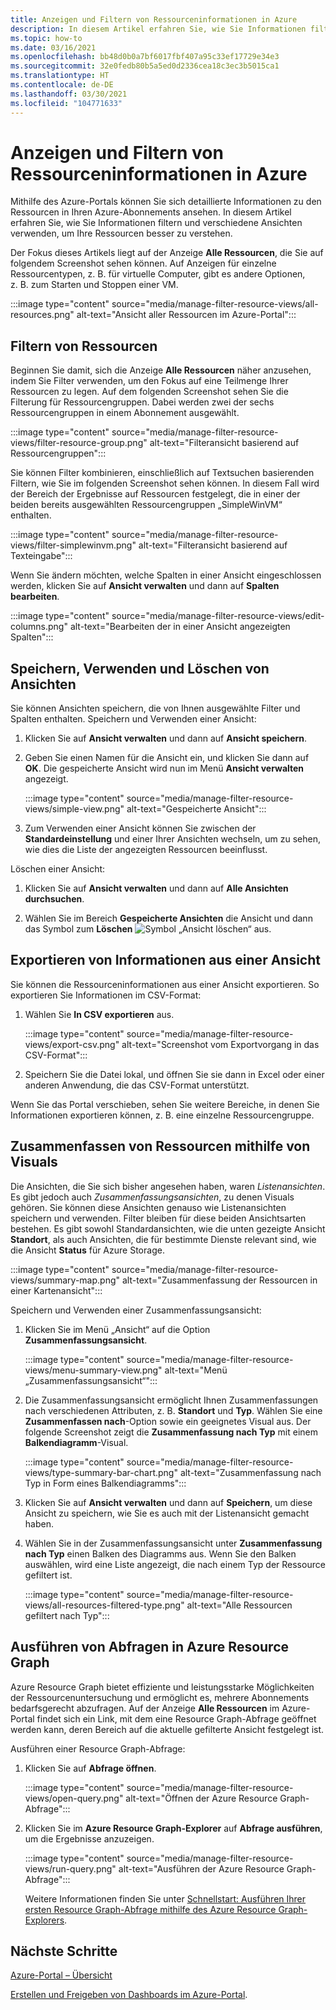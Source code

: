 ```yaml
---
title: Anzeigen und Filtern von Ressourceninformationen in Azure
description: In diesem Artikel erfahren Sie, wie Sie Informationen filtern und verschiedene Ansichten verwenden, um Ihre Azure-Ressourcen besser zu verstehen.
ms.topic: how-to
ms.date: 03/16/2021
ms.openlocfilehash: bb48d0b0a7bf6017fbf407a95c33ef17729e34e3
ms.sourcegitcommit: 32e0fedb80b5a5ed0d2336cea18c3ec3b5015ca1
ms.translationtype: HT
ms.contentlocale: de-DE
ms.lasthandoff: 03/30/2021
ms.locfileid: "104771633"
---
```

# <a name="view-and-filter-azure-resource-information"></a>Anzeigen und Filtern von Ressourceninformationen in Azure

Mithilfe des Azure-Portals können Sie sich detaillierte Informationen zu den Ressourcen in Ihren Azure-Abonnements ansehen. In diesem Artikel erfahren Sie, wie Sie Informationen filtern und verschiedene Ansichten verwenden, um Ihre Ressourcen besser zu verstehen.

Der Fokus dieses Artikels liegt auf der Anzeige **Alle Ressourcen**, die Sie auf folgendem Screenshot sehen können. Auf Anzeigen für einzelne Ressourcentypen, z. B. für virtuelle Computer, gibt es andere Optionen, z. B. zum Starten und Stoppen einer VM.

:::image type="content" source="media/manage-filter-resource-views/all-resources.png" alt-text="Ansicht aller Ressourcen im Azure-Portal":::

## <a name="filter-resources"></a>Filtern von Ressourcen

Beginnen Sie damit, sich die Anzeige **Alle Ressourcen** näher anzusehen, indem Sie Filter verwenden, um den Fokus auf eine Teilmenge Ihrer Ressourcen zu legen. Auf dem folgenden Screenshot sehen Sie die Filterung für Ressourcengruppen. Dabei werden zwei der sechs Ressourcengruppen in einem Abonnement ausgewählt.

:::image type="content" source="media/manage-filter-resource-views/filter-resource-group.png" alt-text="Filteransicht basierend auf Ressourcengruppen":::

Sie können Filter kombinieren, einschließlich auf Textsuchen basierenden Filtern, wie Sie im folgenden Screenshot sehen können. In diesem Fall wird der Bereich der Ergebnisse auf Ressourcen festgelegt, die in einer der beiden bereits ausgewählten Ressourcengruppen „SimpleWinVM“ enthalten.

:::image type="content" source="media/manage-filter-resource-views/filter-simplewinvm.png" alt-text="Filteransicht basierend auf Texteingabe":::

Wenn Sie ändern möchten, welche Spalten in einer Ansicht eingeschlossen werden, klicken Sie auf **Ansicht verwalten** und dann auf **Spalten bearbeiten**.

:::image type="content" source="media/manage-filter-resource-views/edit-columns.png" alt-text="Bearbeiten der in einer Ansicht angezeigten Spalten":::

## <a name="save-use-and-delete-views"></a>Speichern, Verwenden und Löschen von Ansichten

Sie können Ansichten speichern, die von Ihnen ausgewählte Filter und Spalten enthalten. Speichern und Verwenden einer Ansicht:

1. Klicken Sie auf **Ansicht verwalten** und dann auf **Ansicht speichern**.

1. Geben Sie einen Namen für die Ansicht ein, und klicken Sie dann auf **OK**. Die gespeicherte Ansicht wird nun im Menü **Ansicht verwalten** angezeigt.

    :::image type="content" source="media/manage-filter-resource-views/simple-view.png" alt-text="Gespeicherte Ansicht":::

1. Zum Verwenden einer Ansicht können Sie zwischen der **Standardeinstellung** und einer Ihrer Ansichten wechseln, um zu sehen, wie dies die Liste der angezeigten Ressourcen beeinflusst.

Löschen einer Ansicht:

1. Klicken Sie auf **Ansicht verwalten** und dann auf **Alle Ansichten durchsuchen**.

1. Wählen Sie im Bereich **Gespeicherte Ansichten** die Ansicht und dann das Symbol zum **Löschen** ![Symbol „Ansicht löschen“](media/manage-filter-resource-views/icon-delete.png) aus.

## <a name="export-information-from-a-view"></a>Exportieren von Informationen aus einer Ansicht

Sie können die Ressourceninformationen aus einer Ansicht exportieren. So exportieren Sie Informationen im CSV-Format:

1. Wählen Sie **In CSV exportieren** aus.

    :::image type="content" source="media/manage-filter-resource-views/export-csv.png" alt-text="Screenshot vom Exportvorgang in das CSV-Format":::

1. Speichern Sie die Datei lokal, und öffnen Sie sie dann in Excel oder einer anderen Anwendung, die das CSV-Format unterstützt. 

Wenn Sie das Portal verschieben, sehen Sie weitere Bereiche, in denen Sie Informationen exportieren können, z. B. eine einzelne Ressourcengruppe.

## <a name="summarize-resources-with-visuals"></a>Zusammenfassen von Ressourcen mithilfe von Visuals

Die Ansichten, die Sie sich bisher angesehen haben, waren _Listenansichten_. Es gibt jedoch auch _Zusammenfassungsansichten_, zu denen Visuals gehören. Sie können diese Ansichten genauso wie Listenansichten speichern und verwenden. Filter bleiben für diese beiden Ansichtsarten bestehen. Es gibt sowohl Standardansichten, wie die unten gezeigte Ansicht **Standort**, als auch Ansichten, die für bestimmte Dienste relevant sind, wie die Ansicht **Status** für Azure Storage.

:::image type="content" source="media/manage-filter-resource-views/summary-map.png" alt-text="Zusammenfassung der Ressourcen in einer Kartenansicht":::

Speichern und Verwenden einer Zusammenfassungsansicht:

1. Klicken Sie im Menü „Ansicht“ auf die Option **Zusammenfassungsansicht**.

    :::image type="content" source="media/manage-filter-resource-views/menu-summary-view.png" alt-text="Menü „Zusammenfassungsansicht“":::

1. Die Zusammenfassungsansicht ermöglicht Ihnen Zusammenfassungen nach verschiedenen Attributen, z. B. **Standort** und **Typ**. Wählen Sie eine **Zusammenfassen nach**-Option sowie ein geeignetes Visual aus. Der folgende Screenshot zeigt die **Zusammenfassung nach Typ** mit einem **Balkendiagramm**-Visual.

    :::image type="content" source="media/manage-filter-resource-views/type-summary-bar-chart.png" alt-text="Zusammenfassung nach Typ in Form eines Balkendiagramms":::

1. Klicken Sie auf **Ansicht verwalten** und dann auf **Speichern**, um diese Ansicht zu speichern, wie Sie es auch mit der Listenansicht gemacht haben.

1. Wählen Sie in der Zusammenfassungsansicht unter **Zusammenfassung nach Typ** einen Balken des Diagramms aus. Wenn Sie den Balken auswählen, wird eine Liste angezeigt, die nach einem Typ der Ressource gefiltert ist.

    :::image type="content" source="media/manage-filter-resource-views/all-resources-filtered-type.png" alt-text="Alle Ressourcen gefiltert nach Typ":::

## <a name="run-queries-in-azure-resource-graph"></a>Ausführen von Abfragen in Azure Resource Graph

Azure Resource Graph bietet effiziente und leistungsstarke Möglichkeiten der Ressourcenuntersuchung und ermöglicht es, mehrere Abonnements bedarfsgerecht abzufragen. Auf der Anzeige **Alle Ressourcen** im Azure-Portal findet sich ein Link, mit dem eine Resource Graph-Abfrage geöffnet werden kann, deren Bereich auf die aktuelle gefilterte Ansicht festgelegt ist.

Ausführen einer Resource Graph-Abfrage:

1. Klicken Sie auf **Abfrage öffnen**.

    :::image type="content" source="media/manage-filter-resource-views/open-query.png" alt-text="Öffnen der Azure Resource Graph-Abfrage":::

1. Klicken Sie im **Azure Resource Graph-Explorer** auf **Abfrage ausführen**, um die Ergebnisse anzuzeigen.

    :::image type="content" source="media/manage-filter-resource-views/run-query.png" alt-text="Ausführen der Azure Resource Graph-Abfrage":::

    Weitere Informationen finden Sie unter [Schnellstart: Ausführen Ihrer ersten Resource Graph-Abfrage mithilfe des Azure Resource Graph-Explorers](../governance/resource-graph/first-query-portal.md).

## <a name="next-steps"></a>Nächste Schritte

[Azure-Portal – Übersicht](azure-portal-overview.md)

[Erstellen und Freigeben von Dashboards im Azure-Portal](azure-portal-dashboards.md).
